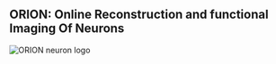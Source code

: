 ## ORION: Online Reconstruction and functional Imaging Of Neurons

![ORION neuron logo](https://cdn.rawgit.com/CBL-ORION/orion/master/logo/orion-logo.svg)

